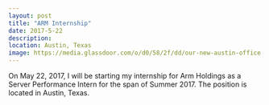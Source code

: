 ```yaml
---
layout: post
title: "ARM Internship"
date: 2017-5-22
description: 
location: Austin, Texas
image: https://media.glassdoor.com/o/d0/58/2f/dd/our-new-austin-office.jpg
---
```


On May 22, 2017, I will be starting my internship for Arm Holdings as a Server Performance Intern for the span of Summer 2017. The position is located in Austin, Texas.

